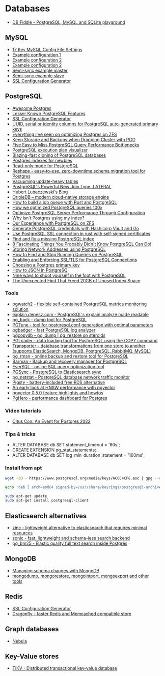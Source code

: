 # Databases

- [DB Fiddle - PostgreSQL, MySQL and SQLite playground](https://www.db-fiddle.com/)

## MySQL

- [17 Key MySQL Config File Settings](http://www.speedemy.com/17-key-mysql-config-file-settings-mysql-5-7-proof/)
- [Example configuration 1](my1.cnf)
- [Example configuration 2](my2.cnf)
- [Example configuration 2](my3.cnf)
- [Semi-sync example master](my-master.cnf)
- [Semi-sync example slave](my-slave.cnf)
- [SSL Configuration Generator](https://ssl-config.mozilla.org/#server=mysql&version=8.0.19&config=modern&openssl=1.1.1k&guideline=5.6)

## PostgreSQL

- [Awesome Postgres](https://github.com/dhamaniasad/awesome-postgres)
- [Lesser Known PostgreSQL Features](https://hakibenita.com/postgresql-unknown-features)
- [SSL Configuration Generator](https://ssl-config.mozilla.org/#server=postgresql&version=12.1&config=modern&openssl=1.1.1k&guideline=5.6)
- [UUID, serial or identity columns for PostgreSQL auto-generated primary keys](https://www.cybertec-postgresql.com/en/uuid-serial-or-identity-columns-for-postgresql-auto-generated-primary-keys/)
- [Everything I've seen on optimizing Postgres on ZFS](https://vadosware.io/post/everything-ive-seen-on-optimizing-postgres-on-zfs-on-linux/#dead-end-ulimit)
- [Keep Storage and Backups when Dropping Cluster with PGO](https://blog.crunchydata.com/blog/keep-storage-and-backups-when-dropping-cluster-with-pgo)
- [Five Easy to Miss PostgreSQL Query Performance Bottlenecks](https://pawelurbanek.com/postgresql-query-bottleneck)
- [PostgreSQL execution plan visualizer](https://explain.dalibo.com/)
- [Blazing-fast cloning of PostgreSQL databases](https://github.com/postgres-ai/database-lab-engine)
- [Postgres indexes for newbies](https://blog.crunchydata.com/blog/postgres-indexes-for-newbies)
- [Read-only mode for PostgreSQL](https://www.jkatz05.com/post/postgres/postgres-read-only/)
- [Reshape - easy-to-use, zero-downtime schema migration tool for Postgres](https://github.com/fabianlindfors/reshape)
- [Vacuuming update-heavy tables](https://dataegret.com/2022/02/vacuuming-update-heavy-tables/)
- [PostgreSQL's Powerful New Join Type: LATERAL](https://heap.io/blog/postgresqls-powerful-new-join-type-lateral)
- [Hubert Lubaczewski's Blog](https://www.depesz.com/)
- [OrioleDB – modern cloud-native storage engine](https://github.com/orioledb/orioledb)
- [How to build a job queue with Rust and PostgreSQL](https://kerkour.com/rust-job-queue-with-postgresql)
- [How we optimized PostgreSQL queries 100x](https://towardsdatascience.com/how-we-optimized-postgresql-queries-100x-ff52555eabe)
- [Optimize PostgreSQL Server Performance Through Configuration](https://blog.crunchydata.com/blog/optimize-postgresql-server-performance)
- [Why isn't Postgres using my index?](https://www.pgmustard.com/blog/why-isnt-postgres-using-my-index)
- [Our Experience with PostgreSQL on ZFS](https://lackofimagination.org/2022/04/our-experience-with-postgresql-on-zfs/)
- [Generate PostgreSQL credentials with Hashicorp Vault and Go](https://splitmind.dev/posts/generate-creds-postgres-vault-with-golang/)
- [Use PostgreSQL SSL connection in rust with self-signed certificates](https://dev.to/yugabyte/use-postgresql-ssl-connection-in-rust-with-self-signed-certificates-4k9g)
- [Find and fix a missing PostgreSQL index](https://www.cybertec-postgresql.com/en/find-and-fix-a-missing-postgresql-index/)
- [8 Fascinating Things You Probably Didn't Know PostgreSQL Can Do!](https://postgresweekly.com/link/122726/web)
- [Storing Network Addresses using PostgreSQL](https://www.compose.com/articles/storing-network-addresses-using-postgresql/)
- [How to Find and Stop Running Queries on PostgreSQL](https://adamj.eu/tech/2022/06/20/how-to-find-and-stop-running-queries-on-postgresql/)
- [Enabling and Enforcing SSL/TLS for PostgreSQL Connections](https://www.percona.com/blog/enabling-and-enforcing-ssl-tls-for-postgresql-connections/)
- [Choosing a Postgres primary key](https://supabase.com/blog/choosing-a-postgres-primary-key)
- [How to JSON in PostgreSQ](https://ftisiot.net/postgresqljson/main/)
- [Nine ways to shoot yourself in the foot with PostgreSQL](https://philbooth.me/blog/nine-ways-to-shoot-yourself-in-the-foot-with-postgresql)
- [The Unexpected Find That Freed 20GB of Unused Index Space](https://hakibenita.com/postgresql-unused-index-size)

### Tools

- [pgwatch2 - flexible self-contained PostgreSQL metrics monitoring solution](https://github.com/cybertec-postgresql/pgwatch2)
- [explain.depesz.com - PostgreSQL's explain analyze made readable](https://explain.depesz.com/)
- [pg_back - dump tool for PostgreSQL](https://github.com/orgrim/pg_back)
- [PGTune - tool for postgresql.conf generation with optimal parameters](https://pgtune.leopard.in.ua/#/)
- [pgbadger - fast PostgreSQL log analyzer](https://github.com/darold/pgbadger)
- [pgcopydb - pg_dump | pg_restore on steroids](https://github.com/dimitri/pgcopydb)
- [PGLoader - data loading tool for PostgreSQL using the COPY command](https://github.com/dimitri/pgloader)
- [Transporter - database transformations from one store to another (supports ElasticSearch, MongoDB, PostgreSQL, RabbitMQ, MySQL)](https://github.com/compose/transporter)
- [pg_rman - online backup and restore tool for PostgreSQL](https://github.com/ossc-db/pg_rman)
- [Barman - Backup and recovery manager for PostgreSQL](https://github.com/EnterpriseDB/barman)
- [EverSQL - online SQL query optimization tool](https://www.eversql.com/sql-query-optimizer/)
- [PGSync - PostgreSQL to Elasticsearch sync](https://github.com/toluaina/pgsync)
- [pg_netstat - PostgreSQL database network traffic monitor](https://github.com/supabase/pg_netstat)
- [Pigsty - battery-included free RDS alternative](https://github.com/Vonng/pigsty)
- [An early look at HNSW performance with pgvector](https://jkatz05.com/post/postgres/pgvector-hnsw-performance/)
- [pgvector 0.5.0 feature highlights and howtos](https://jkatz05.com/post/postgres/pgvector-overview-0.5.0/)
- [PgHero - performance dashboard for Postgres](https://github.com/ankane/pghero)

### Video tutorials

- [Citus Con: An Event for Postgres 2022](https://www.youtube.com/playlist?list=PLlrxD0HtieHjSzUZYCMvqffEU5jykfPTd)

### Tips & tricks

- ALTER DATABASE db SET statement_timeout = '60s';
- CREATE EXTENSION pg_stat_statements;
- ALTER DATABASE db SET log_min_duration_statement = '100ms';

### Install from apt

```sh
wget -qO - https://www.postgresql.org/media/keys/ACCC4CF8.asc | gpg --dearmor | sudo dd of=/usr/share/keyrings/postgresql-archive-keyring.gpg

echo 'deb [ arch=amd64 signed-by=/usr/share/keyrings/postgresql-archive-keyring.gpg ] http://apt.postgresql.org/pub/repos/apt jammy-pgdg main' | sudo tee /etc/apt/sources.list.d/postgresql.list

sudo apt-get update
sudo apt-get install postgresql-client
```

## Elasticsearch alternatives

- [zinc - lightweight alternative to elasticsearch that requires minimal resources](https://github.com/zinclabs/zinc)
- [sonic - fast, lightweight and schema-less search backend](https://github.com/valeriansaliou/sonic)
- [pg_bm25 - Elastic quality full text search inside Postgres](https://github.com/paradedb/paradedb)

## MongoDB

- [Managing schema changes with MongoDB](https://derickrethans.nl/managing-schema-changes.html)
- [mongodump, mongorestore, mongoimport, mongoexport and other tools](https://github.com/mongodb/mongo-tools/)

## Redis

- [SSL Configuration Generator](https://ssl-config.mozilla.org/#server=redis&version=6.0&config=modern&openssl=1.1.1k&guideline=5.6)
- [Dragonfly - faster Redis and Memcached compatible store](https://github.com/dragonflydb/dragonfly)

## Graph databases

- [Nebula](https://github.com/vesoft-inc/nebula)

## Key-Value stores

- [TiKV - Distributed transactional key-value database](https://github.com/tikv/tikv)
